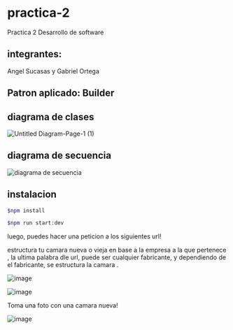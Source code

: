 # practica-2
Practica 2 Desarrollo de software

## integrantes:

Angel Sucasas y
Gabriel Ortega

## Patron aplicado: Builder

## diagrama de clases

![Untitled Diagram-Page-1 (1)](https://user-images.githubusercontent.com/44983658/83379683-204e6d80-a3aa-11ea-92dc-631a7c0655ea.png)

## diagrama de secuencia

![diagrama de secuencia](https://user-images.githubusercontent.com/44983658/83378910-30fde400-a3a8-11ea-9c87-6483435f5f96.png)

## instalacion 

 ```bash
$npm install 
 ```

 ```bash
$npm run start:dev
 ```

luego, puedes hacer una peticion a los siguientes url!

estructura tu camara nueva o vieja en base a la empresa a la que pertenece , la ultima palabra dle url, puede ser cualquier fabricante, y dependiendo de el fabricante, se estructura la camara .

![image](https://user-images.githubusercontent.com/44983658/83378860-1297e880-a3a8-11ea-9a72-dfe88e0fa99c.png)

![image](https://user-images.githubusercontent.com/44983658/83379250-137d4a00-a3a9-11ea-9271-fa6129281bc1.png)


Toma una foto con una camara nueva!

![image](https://user-images.githubusercontent.com/44983658/83378984-715d6200-a3a8-11ea-93f6-fa567a570e66.png)

